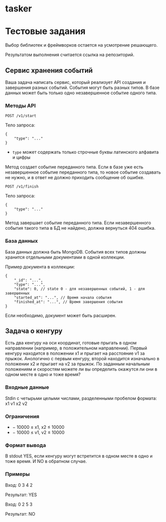 # tasker
Тестовые задания
================

Выбор библиотек и фреймворков остается на усмотрение решающего.

Результатом выполнения считается ссылка на репозиторий.

Сервис хранения событий
-----------------------

Ваша задача написать сервис, который реализует API создания и завершения разных событий. События могут быть разных типов. В базе данных может быть только одно незавершенное событие одного типа.

### Методы API

`POST /v1/start`

Тело запроса:

    {
        "type": "..."
    }

* `type` может содержать только строчные буквы латинского алфавита и цифры

Метод создает событие переданного типа. Если в базе уже есть незавершенное событие переданного типа, то новое событие создавать не нужно, и в ответ не должно приходить сообщение об ошибке.

`POST /v1/finish`

Тело запроса:

    {
        "type": "..."
    }

Метод завершает событие переданного типа. Если незавершенного события такого типа в БД не найдено, должна вернуться 404 ошибка.

### База данных

База данных должна быть MongoDB.
События всех типов должны хранится отдельными документами в одной коллекции.

Пример документа в коллекции:

    {
        "_id": "...",
        "type": "...",
        "state": 0, // state 0 - для незавершенных событий, 1 - для завершенных
        "started_at": "...", // Время начала события
        "finished_at": "...", // Время завершения события
    }

Если необходимо, документ может быть расширен.

Задача о кенгуру
----------------

Есть два кенгуру на оси координат, готовые прыгать в одном направлении (например, в
положительном направлении). Первый кенгуру находится в положении x1 и прыгает на
расстояние v1 за прыжок. Анологично с первым кенгуру, второй находится изначально в
положении x2 и прыгает на v2 за прыжок. По заданным начальным положениям и
скоростям можете ли вы определить окажутся ли они в одном месте в одно и тоже время?

### Входные данные​

Stdin с четырьми целыми числами, разделенными пробелом формата: x1 v1 x2 v2

### Ограничения​

* − 10000 ≤ x1, x2 ≤ 10000
* − 10000 ≤ v1, v2 ≤ 10000

### Формат вывода​

В stdout YES, если кенгуру могут встретится в одном месте в одно и тоже время. И NO в
обратном случае.

### Примеры​

Вход: 0 3 4 2

Результат: YES

Вход: 0 2 5 3

Результат: NO
